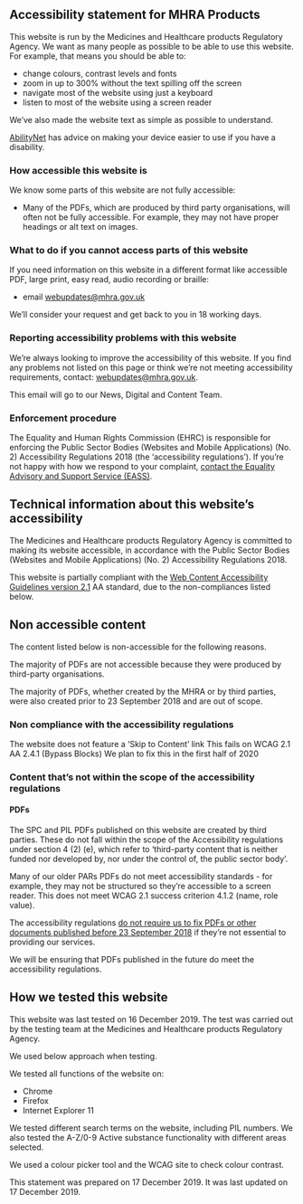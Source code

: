 ## Accessibility statement for MHRA Products

This website is run by the Medicines and Healthcare products Regulatory Agency. We want as many people as possible to be able to use this website. For example, that means you should be able to:

- change colours, contrast levels and fonts
- zoom in up to 300% without the text spilling off the screen
- navigate most of the website using just a keyboard
- listen to most of the website using a screen reader

We’ve also made the website text as simple as possible to understand.

[AbilityNet](https://mcmw.abilitynet.org.uk/) has advice on making your device easier to use if you have a disability.

### How accessible this website is

We know some parts of this website are not fully accessible:

- Many of the PDFs, which are produced by third party organisations, will often not be fully accessible. For example, they may not have proper headings or alt text on images.

### What to do if you cannot access parts of this website

If you need information on this website in a different format like accessible PDF, large print, easy read, audio recording or braille:

- email [webupdates@mhra.gov.uk][1]

We’ll consider your request and get back to you in 18 working days.

### Reporting accessibility problems with this website

We’re always looking to improve the accessibility of this website. If you find any problems not listed on this page or think we’re not meeting accessibility requirements, contact: [webupdates@mhra.gov.uk][1].

This email will go to our News, Digital and Content Team.

### Enforcement procedure

The Equality and Human Rights Commission (EHRC) is responsible for enforcing the Public Sector Bodies
(Websites and Mobile Applications) (No. 2) Accessibility Regulations 2018 (the ‘accessibility regulations’).
If you’re not happy with how we respond to your complaint, [contact the Equality Advisory and Support Service (EASS)][4].

## Technical information about this website’s accessibility

The Medicines and Healthcare products Regulatory Agency is committed to making its website accessible, in accordance with the Public Sector Bodies (Websites and Mobile Applications) (No. 2) Accessibility Regulations 2018.

This website is partially compliant with the [Web Content Accessibility Guidelines version 2.1][3] AA standard, due to the non-compliances listed below.

## Non accessible content

The content listed below is non-accessible for the following reasons.

The majority of PDFs are not accessible because they were produced by third-party organisations.

The majority of PDFs, whether created by the MHRA or by third parties, were also created prior to 23 September 2018 and are out of scope.

### Non compliance with the accessibility regulations

The website does not feature a ‘Skip to Content’ link
This fails on WCAG 2.1 AA 2.4.1 (Bypass Blocks)
We plan to fix this in the first half of 2020

### Content that’s not within the scope of the accessibility regulations

#### PDFs

The SPC and PIL PDFs published on this website are created by third parties. These do not fall within the scope of the Accessibility regulations under section 4 (2) (e), which refer to ‘third-party content that is neither funded nor developed by, nor under the control of, the public sector body’.

Many of our older PARs PDFs do not meet accessibility standards - for example, they may not be structured so they’re accessible to a screen reader. This does not meet WCAG 2.1 success criterion 4.1.2 (name, role value).

The accessibility regulations [do not require us to fix PDFs or other documents published before 23 September 2018][2] if they’re not essential to providing our services.

We will be ensuring that PDFs published in the future do meet the accessibility regulations.

## How we tested this website

This website was last tested on 16 December 2019. The test was carried out by the testing team at the Medicines and Healthcare products Regulatory Agency.

We used below approach when testing.

We tested all functions of the website on:

* Chrome
* Firefox
* Internet Explorer 11

We tested different search terms on the website, including PIL numbers. We also tested the A-Z/0-9 Active substance functionality with different areas selected.

We used a colour picker tool and the WCAG site to check colour contrast.

This statement was prepared on 17 December 2019. It was last updated on 17 December 2019.

[1]: mailto:webupdates@mhra.gov.uk
[2]: https://www.legislation.gov.uk/uksi/2018/952/regulation/4/made
[3]: https://www.w3.org/TR/WCAG21/
[4]: https://www.equalityadvisoryservice.com/
